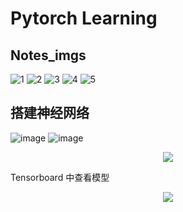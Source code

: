 # Pytorch Learning

## Notes_imgs
![1](https://user-images.githubusercontent.com/78060545/165252729-701e65a1-bcf9-4c66-9743-7ae4e3123f32.jpg)
![2](https://user-images.githubusercontent.com/78060545/165252760-594e62ce-9b8b-4172-b021-a08128857d07.jpg)
![3](https://user-images.githubusercontent.com/78060545/165253046-d04290c7-2c40-4755-aa9a-329072003463.jpg)
![4](https://user-images.githubusercontent.com/78060545/165253072-84f95f05-1126-4fb4-aee8-aba7826e923c.jpg)
![5](https://user-images.githubusercontent.com/78060545/165252838-120daa93-212f-4fdd-a6c1-4cc8176ef175.jpg)

## 搭建神经网络

![image](https://user-images.githubusercontent.com/78060545/165254357-e3cced13-af66-4c47-b9ca-275140a80426.png)
![image](https://user-images.githubusercontent.com/78060545/165254449-1e11d294-64b2-4492-90de-5f7985f093ab.png)

<div align=center><img  src="https://user-images.githubusercontent.com/78060545/165254862-000a188d-d957-41d1-9d20-1afb8e7a8a36.png"/></div>

Tensorboard 中查看模型
<div align=center><img  src="https://user-images.githubusercontent.com/78060545/165285191-69bbc0aa-a1a7-4e69-8253-ef4453667054.png"/></div>
